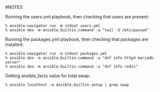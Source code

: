 #NOTES

Running the users.yml playbook, then checking that users are present:
```
% ansible-navigator run -m stdout users.yml
% ansible dev -m ansible.builtin.command -a "tail -5 /etc/passwd"
```

Running the packages.yml playbook, then checking that packages are installed:
```
% ansible-navigator run -m stdout packages.yml
% ansible dev -m ansible.builtin.command -a "dnf info httpd mariadb-server"
% ansible dev -m ansible.builtin.command -a "dnf info redis"
```

Getting ansible\_facts value for total swap:
```
% ansible localhost -m ansible.builtin.setup | grep swap
```

